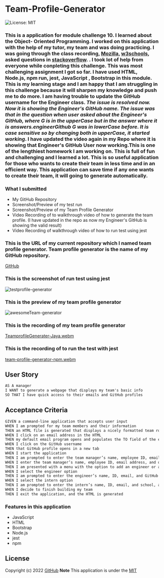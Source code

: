 # Team-Profile-Generator

![License: MIT](https://img.shields.io/badge/License-MIT-yellow.svg)

### This is a  application for module challenge 10. I learned about the Object- Oriented Programming. I worked on this application with the help of my tutor, my team and was doing practicing. I was going through the class recording, [Mozilla]( https://developer.mozilla.org/en-US/docs/Web/JavaScript "dev.Mozilla"), [w3schools](https://www.w3schools.com/js/ "w3Schools"), asked questions in [stackoverflow](https://stackoverflow.com "stackoverflow.com"). . I took lot of help from everyone while conpleting this challenge. This was most challenging assignment I got so far.  I have used HTML, Node.js, npm run, jest, JavaScript , Bootstrap in this module. This is my learning stage and I am happy that I am struggling in this challenge because it will sharpen my knowledge and push me to do more. I am having trouble to update the GitHub username for the Engineer class. _The issue is resolved now. Now it is showing the Engineer's GitHub name. The issue was that in the question when user asked about the Engineer's GitHub, where G is in the upperCase but in the answer where it is answers.engineerGithub G was in lowerCase before. It is case sensitive so by changing both in upperCase, it started working_. I have updated the video again in my Repo where it is showing that Engineer's GitHub User now working.This is one of the lengthiest homework I am working on. This is full of fun and challenging and I learned a lot. This is so useful application for those who wants to create their team in less time and in an efficient way. This application can save time if any one wants to create their team, it will going to generate automatically.

### What I submitted
* My GitHub Repository
* Screenshot/Preview of my test run
* Screenshot/Preview of my Team Profile Generator
* Video Recording of to walkthrough video of how to generate the team profile. (I have updated in the repo as now my Engineer's GitHub is showing the valid result)
* Video Recording of walkthrough video of how to run test using jest

### This is the URL of my current repository which I named team profile generator. Team profile generator is the name of my GitHub repository.
[GitHub](https://github.com/jaya4ever/team-profile-generator "GitHub Repository")

### This is the screenshot of run test using jest
![testprofile-generator](https://user-images.githubusercontent.com/111536082/205996711-6a2979d9-7e33-4e42-834e-3ba08272f183.jpeg)

### This is the preview of my team profile generator 
![awesomeTeam-generator](https://user-images.githubusercontent.com/111536082/206568066-74772a9f-aafd-4e30-aaf6-095ba94514fe.jpeg)


### This is the recording of my team profile generator
[TeamprofileGenerater-Jaya.webm](https://user-images.githubusercontent.com/111536082/207097312-a429f5d3-7d02-4a13-bdcc-69f55fbcbfc9.webm)


### This is the recording of to run the test with jest
[team-profile-generator-npm.webm](https://user-images.githubusercontent.com/111536082/206000008-7378bed6-301c-46ab-896e-fcbb14302ee7.webm)


## User Story

```md
AS A manager
I WANT to generate a webpage that displays my team's basic info
SO THAT I have quick access to their emails and GitHub profiles
```

## Acceptance Criteria

```md
GIVEN a command-line application that accepts user input
WHEN I am prompted for my team members and their information
THEN an HTML file is generated that displays a nicely formatted team roster based on user input
WHEN I click on an email address in the HTML
THEN my default email program opens and populates the TO field of the email with the address
WHEN I click on the GitHub username
THEN that GitHub profile opens in a new tab
WHEN I start the application
THEN I am prompted to enter the team manager’s name, employee ID, email address, and office number
WHEN I enter the team manager’s name, employee ID, email address, and office number
THEN I am presented with a menu with the option to add an engineer or an intern or to finish building my team
WHEN I select the engineer option
THEN I am prompted to enter the engineer’s name, ID, email, and GitHub username, and I am taken back to the menu
WHEN I select the intern option
THEN I am prompted to enter the intern’s name, ID, email, and school, and I am taken back to the menu
WHEN I decide to finish building my team
THEN I exit the application, and the HTML is generated
```


### Features in this application
* JavaScript
* HTML
* Bootstrap
* Node.js
* jest
* npm

## License

  Copyright (c) 2022 [GitHub](https://github.com/jaya4ever)  **Note** This application is under the [MIT](https://MIT-license.org)



